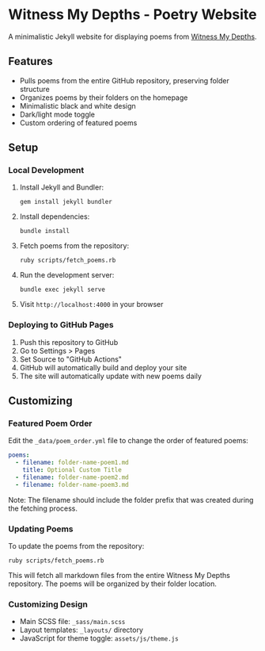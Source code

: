 # Witness My Depths - Poetry Website

A minimalistic Jekyll website for displaying poems from [Witness My Depths](https://github.com/selinacoppersmith/Witness-My-Depths).

## Features

- Pulls poems from the entire GitHub repository, preserving folder structure
- Organizes poems by their folders on the homepage
- Minimalistic black and white design
- Dark/light mode toggle
- Custom ordering of featured poems

## Setup

### Local Development

1. Install Jekyll and Bundler:
   ```
   gem install jekyll bundler
   ```

2. Install dependencies:
   ```
   bundle install
   ```

3. Fetch poems from the repository:
   ```
   ruby scripts/fetch_poems.rb
   ```

4. Run the development server:
   ```
   bundle exec jekyll serve
   ```

5. Visit `http://localhost:4000` in your browser

### Deploying to GitHub Pages

1. Push this repository to GitHub
2. Go to Settings > Pages
3. Set Source to "GitHub Actions"
4. GitHub will automatically build and deploy your site
5. The site will automatically update with new poems daily

## Customizing

### Featured Poem Order

Edit the `_data/poem_order.yml` file to change the order of featured poems:

```yaml
poems:
  - filename: folder-name-poem1.md
    title: Optional Custom Title
  - filename: folder-name-poem2.md
  - filename: folder-name-poem3.md
```

Note: The filename should include the folder prefix that was created during the fetching process.

### Updating Poems

To update the poems from the repository:

```
ruby scripts/fetch_poems.rb
```

This will fetch all markdown files from the entire Witness My Depths repository. The poems will be organized by their folder location.

### Customizing Design

- Main SCSS file: `_sass/main.scss`
- Layout templates: `_layouts/` directory
- JavaScript for theme toggle: `assets/js/theme.js` 